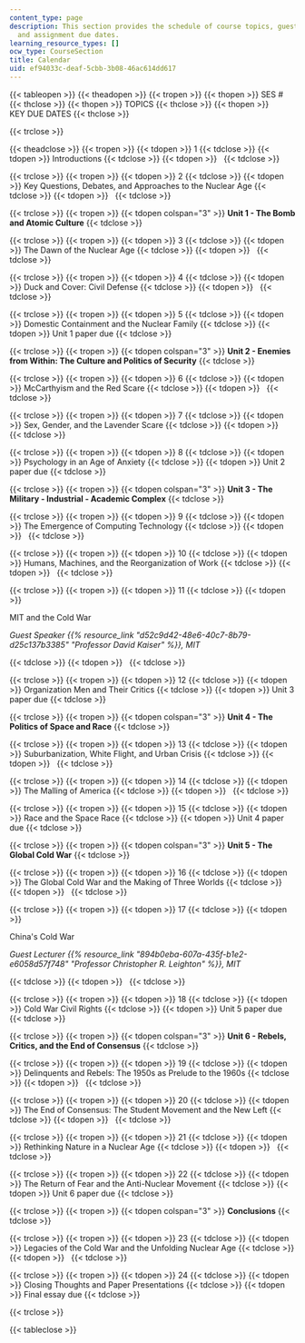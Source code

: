 ```yaml
---
content_type: page
description: This section provides the schedule of course topics, guest speakers,
  and assignment due dates.
learning_resource_types: []
ocw_type: CourseSection
title: Calendar
uid: ef94033c-deaf-5cbb-3b08-46ac614dd617
---
```


{{< tableopen >}}
{{< theadopen >}}
{{< tropen >}}
{{< thopen >}}
SES #
{{< thclose >}}
{{< thopen >}}
TOPICS
{{< thclose >}}
{{< thopen >}}
KEY DUE DATES
{{< thclose >}}

{{< trclose >}}

{{< theadclose >}}
{{< tropen >}}
{{< tdopen >}}
1
{{< tdclose >}}
{{< tdopen >}}
Introductions
{{< tdclose >}}
{{< tdopen >}}
 
{{< tdclose >}}

{{< trclose >}}
{{< tropen >}}
{{< tdopen >}}
2
{{< tdclose >}}
{{< tdopen >}}
Key Questions, Debates, and Approaches to the Nuclear Age
{{< tdclose >}}
{{< tdopen >}}
 
{{< tdclose >}}

{{< trclose >}}
{{< tropen >}}
{{< tdopen colspan="3" >}}
**Unit 1 - The Bomb and Atomic Culture**
{{< tdclose >}}

{{< trclose >}}
{{< tropen >}}
{{< tdopen >}}
3
{{< tdclose >}}
{{< tdopen >}}
The Dawn of the Nuclear Age
{{< tdclose >}}
{{< tdopen >}}
 
{{< tdclose >}}

{{< trclose >}}
{{< tropen >}}
{{< tdopen >}}
4
{{< tdclose >}}
{{< tdopen >}}
Duck and Cover: Civil Defense
{{< tdclose >}}
{{< tdopen >}}
 
{{< tdclose >}}

{{< trclose >}}
{{< tropen >}}
{{< tdopen >}}
5
{{< tdclose >}}
{{< tdopen >}}
Domestic Containment and the Nuclear Family
{{< tdclose >}}
{{< tdopen >}}
Unit 1 paper due
{{< tdclose >}}

{{< trclose >}}
{{< tropen >}}
{{< tdopen colspan="3" >}}
**Unit 2 - Enemies from Within: The Culture and Politics of Security**
{{< tdclose >}}

{{< trclose >}}
{{< tropen >}}
{{< tdopen >}}
6
{{< tdclose >}}
{{< tdopen >}}
McCarthyism and the Red Scare
{{< tdclose >}}
{{< tdopen >}}
 
{{< tdclose >}}

{{< trclose >}}
{{< tropen >}}
{{< tdopen >}}
7
{{< tdclose >}}
{{< tdopen >}}
Sex, Gender, and the Lavender Scare
{{< tdclose >}}
{{< tdopen >}}
 
{{< tdclose >}}

{{< trclose >}}
{{< tropen >}}
{{< tdopen >}}
8
{{< tdclose >}}
{{< tdopen >}}
Psychology in an Age of Anxiety
{{< tdclose >}}
{{< tdopen >}}
Unit 2 paper due
{{< tdclose >}}

{{< trclose >}}
{{< tropen >}}
{{< tdopen colspan="3" >}}
**Unit 3 - The Military - Industrial - Academic Complex**
{{< tdclose >}}

{{< trclose >}}
{{< tropen >}}
{{< tdopen >}}
9
{{< tdclose >}}
{{< tdopen >}}
The Emergence of Computing Technology
{{< tdclose >}}
{{< tdopen >}}
 
{{< tdclose >}}

{{< trclose >}}
{{< tropen >}}
{{< tdopen >}}
10
{{< tdclose >}}
{{< tdopen >}}
Humans, Machines, and the Reorganization of Work
{{< tdclose >}}
{{< tdopen >}}
 
{{< tdclose >}}

{{< trclose >}}
{{< tropen >}}
{{< tdopen >}}
11
{{< tdclose >}}
{{< tdopen >}}


MIT and the Cold War

_Guest Speaker {{% resource_link "d52c9d42-48e6-40c7-8b79-d25c137b3385" "Professor David Kaiser" %}}, MIT_


{{< tdclose >}}
{{< tdopen >}}
 
{{< tdclose >}}

{{< trclose >}}
{{< tropen >}}
{{< tdopen >}}
12
{{< tdclose >}}
{{< tdopen >}}
Organization Men and Their Critics
{{< tdclose >}}
{{< tdopen >}}
Unit 3 paper due
{{< tdclose >}}

{{< trclose >}}
{{< tropen >}}
{{< tdopen colspan="3" >}}
**Unit 4 - The Politics of Space and Race**
{{< tdclose >}}

{{< trclose >}}
{{< tropen >}}
{{< tdopen >}}
13
{{< tdclose >}}
{{< tdopen >}}
Suburbanization, White Flight, and Urban Crisis
{{< tdclose >}}
{{< tdopen >}}
 
{{< tdclose >}}

{{< trclose >}}
{{< tropen >}}
{{< tdopen >}}
14
{{< tdclose >}}
{{< tdopen >}}
The Malling of America
{{< tdclose >}}
{{< tdopen >}}
 
{{< tdclose >}}

{{< trclose >}}
{{< tropen >}}
{{< tdopen >}}
15
{{< tdclose >}}
{{< tdopen >}}
Race and the Space Race
{{< tdclose >}}
{{< tdopen >}}
Unit 4 paper due
{{< tdclose >}}

{{< trclose >}}
{{< tropen >}}
{{< tdopen colspan="3" >}}
**Unit 5 - The Global Cold War**
{{< tdclose >}}

{{< trclose >}}
{{< tropen >}}
{{< tdopen >}}
16
{{< tdclose >}}
{{< tdopen >}}
The Global Cold War and the Making of Three Worlds
{{< tdclose >}}
{{< tdopen >}}
 
{{< tdclose >}}

{{< trclose >}}
{{< tropen >}}
{{< tdopen >}}
17
{{< tdclose >}}
{{< tdopen >}}


China's Cold War

_Guest Lecturer {{% resource_link "894b0eba-607a-435f-b1e2-e6058d57f748" "Professor Christopher R. Leighton" %}}, MIT_


{{< tdclose >}}
{{< tdopen >}}
 
{{< tdclose >}}

{{< trclose >}}
{{< tropen >}}
{{< tdopen >}}
18
{{< tdclose >}}
{{< tdopen >}}
Cold War Civil Rights
{{< tdclose >}}
{{< tdopen >}}
Unit 5 paper due
{{< tdclose >}}

{{< trclose >}}
{{< tropen >}}
{{< tdopen colspan="3" >}}
**Unit 6 - Rebels, Critics, and the End of Consensus**
{{< tdclose >}}

{{< trclose >}}
{{< tropen >}}
{{< tdopen >}}
19
{{< tdclose >}}
{{< tdopen >}}
Delinquents and Rebels: The 1950s as Prelude to the 1960s
{{< tdclose >}}
{{< tdopen >}}
 
{{< tdclose >}}

{{< trclose >}}
{{< tropen >}}
{{< tdopen >}}
20
{{< tdclose >}}
{{< tdopen >}}
The End of Consensus: The Student Movement and the New Left
{{< tdclose >}}
{{< tdopen >}}
 
{{< tdclose >}}

{{< trclose >}}
{{< tropen >}}
{{< tdopen >}}
21
{{< tdclose >}}
{{< tdopen >}}
Rethinking Nature in a Nuclear Age
{{< tdclose >}}
{{< tdopen >}}
 
{{< tdclose >}}

{{< trclose >}}
{{< tropen >}}
{{< tdopen >}}
22
{{< tdclose >}}
{{< tdopen >}}
The Return of Fear and the Anti-Nuclear Movement
{{< tdclose >}}
{{< tdopen >}}
Unit 6 paper due
{{< tdclose >}}

{{< trclose >}}
{{< tropen >}}
{{< tdopen colspan="3" >}}
**Conclusions**
{{< tdclose >}}

{{< trclose >}}
{{< tropen >}}
{{< tdopen >}}
23
{{< tdclose >}}
{{< tdopen >}}
Legacies of the Cold War and the Unfolding Nuclear Age
{{< tdclose >}}
{{< tdopen >}}
 
{{< tdclose >}}

{{< trclose >}}
{{< tropen >}}
{{< tdopen >}}
24
{{< tdclose >}}
{{< tdopen >}}
Closing Thoughts and Paper Presentations
{{< tdclose >}}
{{< tdopen >}}
Final essay due
{{< tdclose >}}

{{< trclose >}}

{{< tableclose >}}